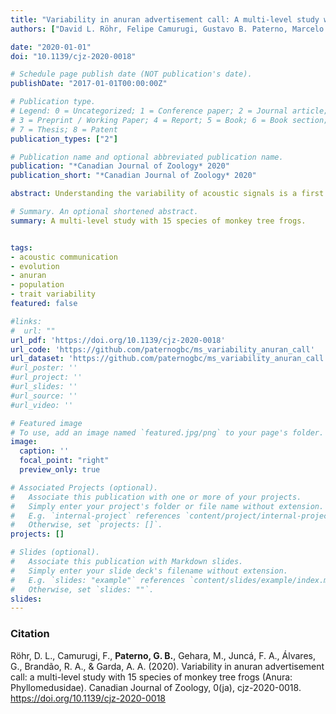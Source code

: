 ```yaml
---
title: "Variability in anuran advertisement call: A multi-level study with 15 species of monkey tree frogs (Anura: Phyllomedusidae)"
authors: ["David L. Röhr, Felipe Camurugi, Gustavo B. Paterno, Marcelo Gehara, Flora A. Juncá, Guilherme F. R. Álvares, Reuber A. Brandão, Adrian A. Garda"]

date: "2020-01-01"
doi: "10.1139/cjz-2020-0018"

# Schedule page publish date (NOT publication's date).
publishDate: "2017-01-01T00:00:00Z"

# Publication type.
# Legend: 0 = Uncategorized; 1 = Conference paper; 2 = Journal article;
# 3 = Preprint / Working Paper; 4 = Report; 5 = Book; 6 = Book section;
# 7 = Thesis; 8 = Patent
publication_types: ["2"]

# Publication name and optional abbreviated publication name.
publication: "*Canadian Journal of Zoology* 2020"
publication_short: "*Canadian Journal of Zoology* 2020"

abstract: Understanding the variability of acoustic signals is a first important step for the comprehension of the evolutionary processes that led to current diversity. Herein, we evaluate the variability of the advertisement call of the phyllomedusid species from the genera Phyllomedusa and Pithecopus at different levels -  intra-individual, intra-population, inter- population, intra-species, and inter-specific. An analysis of coefficients of variation showed a continuum of variability between the acoustic parameters analyzed, from static to highly dynamic. Most of the variation was attributed to the inter-specific level while call parameters at the intra-individual level varied the least. However, each parameter behaved differently with call interval being the most variable across all levels. Most temporal acoustic parameters were affected by environmental temperature while pulse rate and dominant frequency were strongly influenced by body size. Only pulse rate was correlated to the geographic distance between populations, while all parameters presented a significant phylogenetic signal. Based on these results, we discuss the possible importance of different evolutionary forces and the usage of vocalizations for taxonomic purposes.

# Summary. An optional shortened abstract.
summary: A multi-level study with 15 species of monkey tree frogs.


tags:
- acoustic communication
- evolution
- anuran
- population
- trait variability
featured: false

#links:
#  url: ""
url_pdf: 'https://doi.org/10.1139/cjz-2020-0018'
url_code: 'https://github.com/paternogbc/ms_variability_anuran_call'
url_dataset: 'https://github.com/paternogbc/ms_variability_anuran_call'
#url_poster: ''
#url_project: ''
#url_slides: ''
#url_source: ''
#url_video: ''

# Featured image
# To use, add an image named `featured.jpg/png` to your page's folder. 
image:
  caption: ''
  focal_point: "right"
  preview_only: true

# Associated Projects (optional).
#   Associate this publication with one or more of your projects.
#   Simply enter your project's folder or file name without extension.
#   E.g. `internal-project` references `content/project/internal-project/index.md`.
#   Otherwise, set `projects: []`.
projects: []

# Slides (optional).
#   Associate this publication with Markdown slides.
#   Simply enter your slide deck's filename without extension.
#   E.g. `slides: "example"` references `content/slides/example/index.md`.
#   Otherwise, set `slides: ""`.
slides:
---
```


### Citation

Röhr, D. L., Camurugi, F., **Paterno, G. B.**, Gehara, M., Juncá, F. A., Álvares, G., Brandão, R. A., & Garda, A. A. (2020). Variability in anuran advertisement call: a multi-level study with 15 species of monkey tree frogs (Anura: Phyllomedusidae). Canadian Journal of Zoology, 0(ja), cjz-2020-0018. https://doi.org/10.1139/cjz-2020-0018
